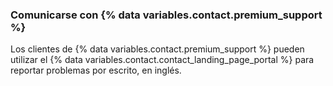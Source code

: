 
### Comunicarse con {% data variables.contact.premium_support %}

Los clientes de {% data variables.contact.premium_support %} pueden utilizar el {% data variables.contact.contact_landing_page_portal %} para reportar problemas por escrito, en inglés.